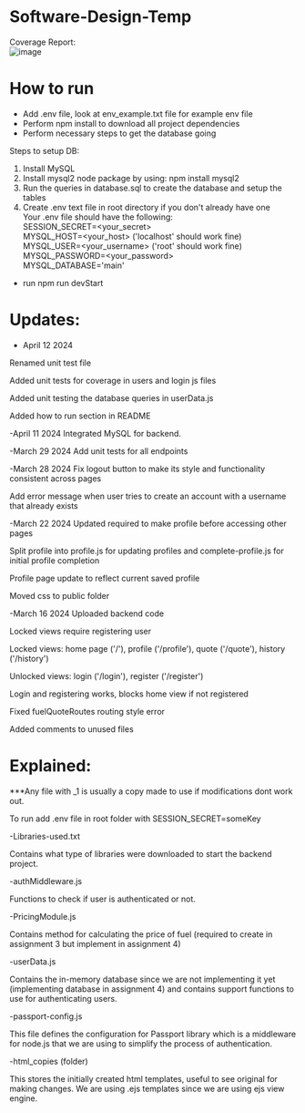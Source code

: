 # Software-Design-Temp

Coverage Report:  
![image](https://github.com/ClaytonKincaid/Software-Design/assets/84551085/09af98e4-fa7a-4de2-ac0c-92d3a6093ed2)



# How to run
- Add .env file, look at env_example.txt file for example env file
- Perform npm install to download all project dependencies
- Perform necessary steps to get the database going

Steps to setup DB:
1. Install MySQL  
2. Install mysql2 node package by using: npm install mysql2
3. Run the queries in database.sql to create the database and setup the tables  
4. Create .env text file in root directory if you don't already have one  
   Your .env file should have the following:  
   SESSION_SECRET=<your_secret>  
   MYSQL_HOST=<your_host>            ('localhost' should work fine)  
   MYSQL_USER=<your_username>        ('root' should work fine)  
   MYSQL_PASSWORD=<your_password>  
   MYSQL_DATABASE='main'  

- run npm run devStart 

# Updates:
- April 12 2024

Renamed unit test file

Added unit tests for coverage in users and login js files

Added unit testing the database queries in userData.js 

Added how to run section in README

-April 11 2024
Integrated MySQL for backend.

-March 29 2024
Add unit tests for all endpoints

-March 28 2024
Fix logout button to make its style and functionality consistent across pages

Add error message when user tries to create an account with a username that already exists

-March 22 2024
Updated required to make profile before accessing other pages

Split profile into profile.js for updating profiles and complete-profile.js for initial profile completion

Profile page update to reflect current saved profile

Moved css to public folder



-March 16 2024
Uploaded backend code

Locked views require registering user

Locked views: home page ('/'), profile ('/profile'), quote ('/quote'), history ('/history')

Unlocked views: login ('/login'), register ('/register')

Login and registering works, blocks home view if not registered

Fixed fuelQuoteRoutes routing style error

Added comments to unused files


# Explained:

***Any file with _1 is usually a copy made to use if modifications dont work out.

To run add .env file in root folder with SESSION_SECRET=someKey

-Libraries-used.txt

Contains what type of libraries were downloaded to start the backend project.


-authMiddleware.js

Functions to check if user is authenticated or not.


-PricingModule.js

Contains method for calculating the price of fuel (required to create in assignment 3 but implement in assignment 4)


-userData.js

Contains the in-memory database since we are not implementing it yet (implementing database in assignment 4) and contains support functions to use for authenticating users.


-passport-config.js

This file defines the configuration for Passport library which is a middleware for node.js that we are using to simplify the process of authentication.


-html_copies (folder)

This stores the initially created html templates, useful to see original for making changes. We are using .ejs templates since we are using ejs view engine.

